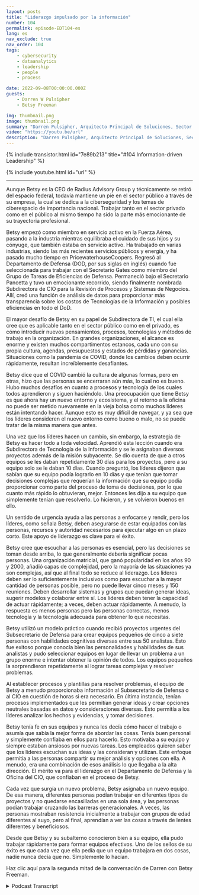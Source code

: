 ```yaml
---
layout: posts
title: "Liderazgo impulsado por la información"
number: 104
permalink: episode-EDT104-es
lang: es
nav_exclude: true
nav_order: 104
tags:
    - cybersecurity
    - dataanalytics
    - leadership
    - people
    - process

date: 2022-09-08T00:00:00.000Z
guests:
    - Darren W Pulsipher
    - Betsy Freeman

img: thumbnail.png
image: thumbnail.png
summary: "Darren Pulsipher, Arquitecto Principal de Soluciones, Sector Público, Intel, habla con Betsy Freeman, CEO de Radius Advisory Group, sobre su experiencia como líder impulsada por la información en los sectores público y privado. Parte uno de dos."
video: "https://youtu.be/url"
description: "Darren Pulsipher, Arquitecto Principal de Soluciones, Sector Público, Intel, habla con Betsy Freeman, CEO de Radius Advisory Group, sobre su experiencia como líder impulsada por la información en los sectores público y privado. Parte uno de dos."
---
```


<div>
{% include transistor.html id="7e89b213" title="#104 Information-driven Leadership" %}

{% include youtube.html id="url" %}
</div>

---

Aunque Betsy es la CEO de Radius Advisory Group y técnicamente se retiró del espacio federal, todavía mantiene un pie en el sector público a través de su empresa, la cual se dedica a la ciberseguridad y los temas de ciberespacio de importancia nacional. Trabajar tanto en el sector privado como en el público al mismo tiempo ha sido la parte más emocionante de su trayectoria profesional.

Betsy empezó como miembro en servicio activo en la Fuerza Aérea, pasando a la industria mientras equilibraba el cuidado de sus hijos y su cónyuge, que también estaba en servicio activo. Ha trabajado en varias industrias, siendo las más recientes servicios públicos y energía, y ha pasado mucho tiempo en PricewaterhouseCoopers. Regresó al Departamento de Defensa (DOD, por sus siglas en inglés) cuando fue seleccionada para trabajar con el Secretario Gates como miembro del Grupo de Tareas de Eficiencias de Defensa. Permaneció bajo el Secretario Pancetta y tuvo un emocionante recorrido, siendo finalmente nombrada Subdirectora de CIO para la Revisión de Procesos y Sistemas de Negocios. Allí, creó una función de análisis de datos para proporcionar más transparencia sobre los costos de Tecnologías de la Información y posibles eficiencias en todo el DoD.

El mayor desafío de Betsy en su papel de Subdirectora de TI, el cual ella cree que es aplicable tanto en el sector público como en el privado, es cómo introducir nuevos pensamientos, procesos, tecnologías y métodos de trabajo en la organización. En grandes organizaciones, el alcance es enorme y existen muchos compartimentos estancos, cada uno con su propia cultura, agendas, presupuestos y estados de pérdidas y ganancias. Situaciones como la pandemia de COVID, donde los cambios deben ocurrir rápidamente, resultan increíblemente desafiantes.

Betsy dice que el COVID cambió la cultura de algunas formas, pero en otras, hizo que las personas se encerraran aún más, lo cual no es bueno. Hubo muchos desafíos en cuanto a procesos y tecnología de los cuales todos aprendieron y siguen haciéndolo. Una preocupación que tiene Betsy es que ahora hay un nuevo entorno y ecosistema, y el retorno a la oficina no puede ser metido nuevamente en la vieja bolsa como muchos líderes están intentando hacer. Aunque esto es muy difícil de navegar, y ya sea que los líderes consideren el nuevo entorno como bueno o malo, no se puede tratar de la misma manera que antes.

Una vez que los líderes hacen un cambio, sin embargo, la estrategia de Betsy es hacer todo a toda velocidad. Aprendió esta lección cuando era Subdirectora de Tecnología de la Información y se le asignaban diversos proyectos además de la misión subyacente. Se dio cuenta de que a otros equipos se les daban repetidamente 30 días para los proyectos, pero a su equipo solo se le daban 10 días. Cuando preguntó, los líderes dijeron que sabían que su equipo podía lograrlo en 10 días y que tenían que tomar decisiones complejas que requerían la información que su equipo podía proporcionar como parte del proceso de toma de decisiones, por lo que cuanto más rápido lo obtuvieran, mejor. Entonces les dijo a su equipo que simplemente tenían que resolverlo. Lo hicieron, y se volvieron buenos en ello.

Un sentido de urgencia ayuda a las personas a enfocarse y rendir, pero los líderes, como señala Betsy, deben asegurarse de estar equipados con las personas, recursos y autoridad necesarios para ejecutar algo en un plazo corto. Este apoyo de liderazgo es clave para el éxito.

Betsy cree que escuchar a las personas es esencial, pero las decisiones se toman desde arriba, lo que generalmente debería significar pocas personas. Una organización matricial, que ganó popularidad en los años 90 y 2000, añadió capas de complejidad, pero la mayoría de las situaciones ya son complejas, así que al final todo se reduce al liderazgo. Los líderes deben ser lo suficientemente inclusivos como para escuchar a la mayor cantidad de personas posible, pero no puede llevar cinco meses y 150 reuniones. Deben desarrollar sistemas y grupos que puedan generar ideas, sugerir modelos y colaborar entre sí. Los líderes deben tener la capacidad de actuar rápidamente; a veces, deben actuar rápidamente. A menudo, la respuesta es menos personas pero las personas correctas, menos tecnología y la tecnología adecuada para obtener lo que necesitas.

Betsy utilizó un modelo práctico cuando recibió proyectos urgentes del Subsecretario de Defensa para crear equipos pequeños de cinco a siete personas con habilidades cognitivas diversas entre sus 50 analistas. Esto fue exitoso porque conocía bien las personalidades y habilidades de sus analistas y pudo seleccionar equipos en lugar de llevar un problema a un grupo enorme e intentar obtener la opinión de todos. Los equipos pequeños la sorprendieron repetidamente al lograr tareas complejas y resolver problemas.

Al establecer procesos y plantillas para resolver problemas, el equipo de Betsy a menudo proporcionaba información al Subsecretario de Defensa o al CIO en cuestión de horas si era necesario. En última instancia, tenían procesos implementados que les permitían generar ideas y crear opciones neutrales basadas en datos y consideraciones diversas. Esto permitía a los líderes analizar los hechos y evidencias, y tomar decisiones.

Betsy tenía fe en sus equipos y nunca les decía cómo hacer el trabajo o asumía que sabía la mejor forma de abordar las cosas. Tenía buen personal y simplemente confiaba en ellos para hacerlo. Esto motivaba a su equipo y siempre estaban ansiosos por nuevas tareas. Los empleados quieren saber que los líderes escuchan sus ideas y las consideran y utilizan. Este enfoque permitía a las personas compartir su mejor análisis y opciones con ella. A menudo, era una combinación de esos análisis lo que llegaba a la alta dirección. El mérito va para el liderazgo en el Departamento de Defensa y la Oficina del CIO, que confiaban en el proceso de Betsy.

Cada vez que surgía un nuevo problema, Betsy asignaba un nuevo equipo. De esa manera, diferentes personas podían trabajar en diferentes tipos de proyectos y no quedarse encasilladas en una sola área, y las personas podían trabajar cruzando las barreras generacionales. A veces, las personas mostraban resistencia inicialmente a trabajar con grupos de edad diferentes al suyo, pero al final, aprendían a ver las cosas a través de lentes diferentes y beneficiosos.

Desde que Betsy y su subalterno conocieron bien a su equipo, ella pudo trabajar rápidamente para formar equipos efectivos. Uno de los sellos de su éxito es que cada vez que ella pedía que un equipo trabajara en dos cosas, nadie nunca decía que no. Simplemente lo hacían.

Haz clic aquí para la segunda mitad de la conversación de Darren con Betsy Freeman.



<details>
<summary> Podcast Transcript </summary>

<p></p>

</details>
